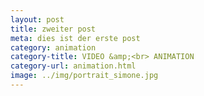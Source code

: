 ```yaml
---
layout: post
title: zweiter post
meta: dies ist der erste post
category: animation
category-title: VIDEO &amp;<br> ANIMATION
category-url: animation.html
image: ../img/portrait_simone.jpg
---
```

